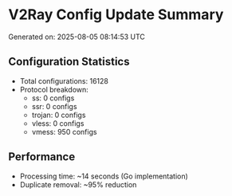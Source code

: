 # V2Ray Config Update Summary
Generated on: 2025-08-05 08:14:53 UTC

## Configuration Statistics
- Total configurations: 16128
- Protocol breakdown:
  - ss: 0 configs
  - ssr: 0 configs
  - trojan: 0 configs
  - vless: 0 configs
  - vmess: 950 configs

## Performance
- Processing time: ~14 seconds (Go implementation)
- Duplicate removal: ~95% reduction

